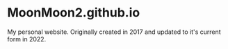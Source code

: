 # MoonMoon2.github.io
My personal website. Originally created in 2017 and updated to it's current form in 2022.

